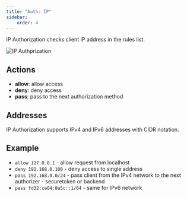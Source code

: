 ```yaml
---
title: "Auth: IP"
sidebar:
    order: 4
---
```


IP Authorization checks client IP address in the rules list.

![IP Authprization](https://cdn.cesbo.com/help/alta/ott-settings/authorization/ip/options.png)

## Actions

- **allow**: allow access
- **deny**: deny access
- **pass**: pass to the next authorization method

## Addresses

IP Authorization supports IPv4 and IPv6 addresses with CIDR notation.

## Example

- `allow 127.0.0.1` - allow request from localhost
- `deny 192.168.0.100` - deny access to single address
- `pass 192.168.0.0/24` - pass client from the IPv4 network to the next authorizer - securetoken or backend
- `pass fd32:ce04:8a5c::1/64` - same for IPv6 network
